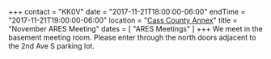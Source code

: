 +++
contact = "KK0V"
date = "2017-11-21T18:00:00-06:00"
endTime = "2017-11-21T19:00:00-06:00"
location = "[Cass County Annex](/places/cass-county-annex/)"
title = "November ARES Meeting"
dates = [ "ARES Meetings" ]
+++
We meet in the basement meeting room. Please enter through the north
doors adjacent to the 2nd Ave S parking lot.
